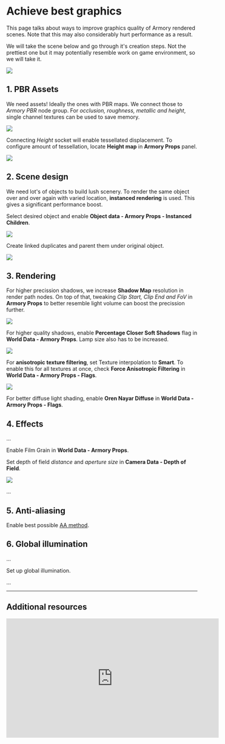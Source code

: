 # Achieve best graphics

This page talks about ways to improve graphics quality of Armory rendered scenes. Note that this may also considerably hurt performance as a result.

We will take the scene below and go through it's creation steps. Not the prettiest one but it may potentially resemble work on game environment, so we will take it.

![](img/hut.jpg)

## 1. PBR Assets

We need assets! Ideally the ones with PBR maps. We connect those to *Armory PBR* node group. For *occlusion, roughness, metallic and height*, single channel textures can be used to save memory.

![](img/pbrmat.jpg)

Connecting *Height* socket will enable tessellated displacement. To configure amount of tessellation, locate **Height map** in **Armory Props** panel.

![](img/heightmap.jpg)


## 2. Scene design

 We need lot's of objects to build lush scenery. To render the same object over and over again with varied location, **instanced rendering** is used. This gives a significant performance boost.
 
 Select desired object and enable **Object data - Armory Props - Instanced Children**.

![](img/instanced.jpg)

Create linked duplicates and parent them under original object.

![](img/children.jpg)

## 3. Rendering
For higher precission shadows, we increase **Shadow Map** resolution in render path nodes. On top of that, tweaking *Clip Start, Clip End and FoV* in **Armory Props** to better resemble light volume can boost the precission further.

![](img/shadowmap.jpg)

For higher quality shadows, enable **Percentage Closer Soft Shadows** flag in **World Data - Armory Props**. Lamp size also has to be increased.

![](img/lampsize.jpg)

For **anisotropic texture filtering**, set Texture interpolation to **Smart**. To enable this for all textures at once, check **Force Anisotropic Filtering** in **World Data - Armory Props - Flags**.

![](img/smarttex.jpg)

For better diffuse light shading, enable **Oren Nayar Diffuse** in  **World Data - Armory Props - Flags**.

## 4. Effects

...

Enable Film Grain in **World Data - Armory Props**.

Set depth of field *distance* and *aperture size* in **Camera Data - Depth of Field**.

![](img/dof.jpg)

...

## 5. Anti-aliasing

Enable best possible [AA method](../graphics/antialiasing.md).

## 6. Global illumination

... 

Set up global illumination.

...

---

## Additional resources

<iframe width="560" height="315" src="https://www.youtube.com/embed/R1-Ef54uTeU" frameborder="0" allowfullscreen></iframe>
